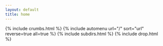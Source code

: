 ```yaml
---
layout: default
title: home
---
```



{% include crumbs.html %}
{% include automenu url="/" sort="url" reverse=true all=true %}
{% include subdirs.html %}
{% include drop.html %}
